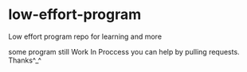 # low-effort-program
Low effort program repo for learning and more

some program still Work In Proccess
you can help by pulling requests.
Thanks^_^

